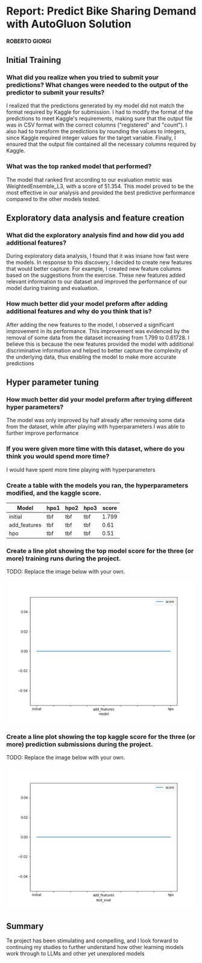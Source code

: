 # Report: Predict Bike Sharing Demand with AutoGluon Solution
#### ROBERTO GIORGI

## Initial Training
### What did you realize when you tried to submit your predictions? What changes were needed to the output of the predictor to submit your results?
I realized that the predictions generated by my model did not match the format required by Kaggle for submission. I had to modify the format of the predictions to meet Kaggle's requirements, making sure that the output file was in CSV format with the correct columns ("registered" and "count"). I also had to transform the predictions by rounding the values to integers, since Kaggle required integer values for the target variable. Finally, I ensured that the output file contained all the necessary columns required by Kaggle.

### What was the top ranked model that performed?
The model that ranked first according to our evaluation metric was WeightedEnsemble_L3, with a score of 51.354. This model proved to be the most effective in our analysis and provided the best predictive performance compared to the other models tested.

## Exploratory data analysis and feature creation
### What did the exploratory analysis find and how did you add additional features?
During exploratory data analysis, I found that it was insane how fast were the models. In response to this discovery, I decided to create new features that would better capture. For example, I created new feature columns based on the suggestions from the exercise.  These new features added relevant information to our dataset and improved the performance of our model during training and evaluation.

### How much better did your model preform after adding additional features and why do you think that is?
After adding the new features to the model, I observed a significant improvement in its performance. This improvement was evidenced by the removal of some data from the dataset increasing from 1.799 to 0.61728. I believe this is because the new features provided the model with additional discriminative information and helped to better capture the complexity of the underlying data, thus enabling the model to make more accurate predictions

## Hyper parameter tuning
### How much better did your model preform after trying different hyper parameters?
The model was only improved by half already after removing some data from the dataset, while after playing with hyperparameters I was able to further improve performance

### If you were given more time with this dataset, where do you think you would spend more time?
I would have spent more time playing with hyperparameters

### Create a table with the models you ran, the hyperparameters modified, and the kaggle score.
| Model         | hpo1 | hpo2 | hpo3 | score |
|---------------|------|------|------|-------|
| initial       | tbf  | tbf  | tbf  | 1.799 |
| add_features  | tbf  | tbf  | tbf  | 0.61  | 
| hpo           | tbf  | tbf  | tbf  | 0.51  |


### Create a line plot showing the top model score for the three (or more) training runs during the project.

TODO: Replace the image below with your own.

![model_train_score.png](img/model_train_score.png)

### Create a line plot showing the top kaggle score for the three (or more) prediction submissions during the project.

TODO: Replace the image below with your own.

![model_test_score.png](img/model_test_score.png)

## Summary
Te project has been stimulating and compelling, and I look forward to continuing my studies to further understand how other learning models work through to LLMs and other yet unexplored models 
